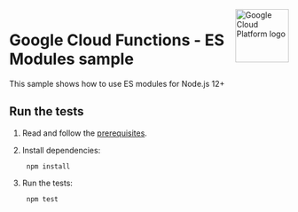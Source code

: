 <img src="https://avatars2.githubusercontent.com/u/2810941?v=3&s=96" alt="Google Cloud Platform logo" title="Google Cloud Platform" align="right" height="96" width="96"/>

# Google Cloud Functions - ES Modules sample

This sample shows how to use ES modules for Node.js 12+

## Run the tests

1. Read and follow the [prerequisites](../../#how-to-run-the-tests).

2. Install dependencies:

        npm install

3. Run the tests:

        npm test
